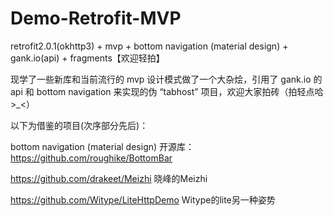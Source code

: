 # Demo-Retrofit-MVP
retrofit2.0.1(okhttp3) + mvp + bottom navigation (material design) + gank.io(api) + fragments【欢迎轻拍】 

现学了一些新库和当前流行的 mvp 设计模式做了一个大杂烩，引用了 gank.io 的api 和 bottom navigation 来实现的伪 “tabhost” 项目，欢迎大家拍砖（拍轻点哈>_<）

以下为借鉴的项目(次序部分先后)：

bottom navigation (material design) 
开源库：https://github.com/roughike/BottomBar

https://github.com/drakeet/Meizhi
晓峰的Meizhi

https://github.com/Witype/LiteHttpDemo
Witype的lite另一种姿势
